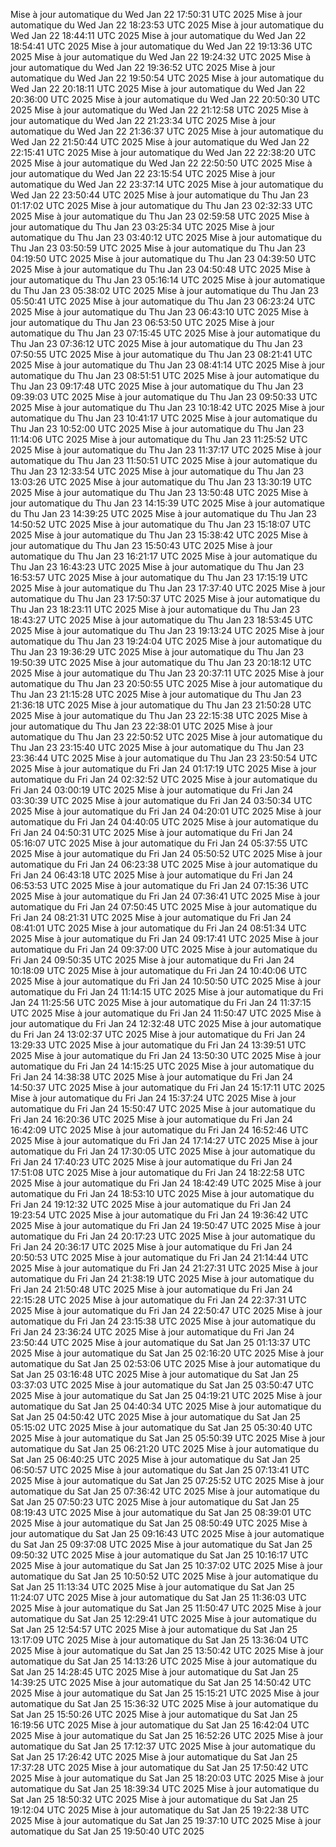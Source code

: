 Mise à jour automatique du Wed Jan 22 17:50:31 UTC 2025
Mise à jour automatique du Wed Jan 22 18:23:53 UTC 2025
Mise à jour automatique du Wed Jan 22 18:44:11 UTC 2025
Mise à jour automatique du Wed Jan 22 18:54:41 UTC 2025
Mise à jour automatique du Wed Jan 22 19:13:36 UTC 2025
Mise à jour automatique du Wed Jan 22 19:24:32 UTC 2025
Mise à jour automatique du Wed Jan 22 19:36:52 UTC 2025
Mise à jour automatique du Wed Jan 22 19:50:54 UTC 2025
Mise à jour automatique du Wed Jan 22 20:18:11 UTC 2025
Mise à jour automatique du Wed Jan 22 20:36:00 UTC 2025
Mise à jour automatique du Wed Jan 22 20:50:30 UTC 2025
Mise à jour automatique du Wed Jan 22 21:12:58 UTC 2025
Mise à jour automatique du Wed Jan 22 21:23:34 UTC 2025
Mise à jour automatique du Wed Jan 22 21:36:37 UTC 2025
Mise à jour automatique du Wed Jan 22 21:50:44 UTC 2025
Mise à jour automatique du Wed Jan 22 22:15:41 UTC 2025
Mise à jour automatique du Wed Jan 22 22:38:20 UTC 2025
Mise à jour automatique du Wed Jan 22 22:50:50 UTC 2025
Mise à jour automatique du Wed Jan 22 23:15:54 UTC 2025
Mise à jour automatique du Wed Jan 22 23:37:14 UTC 2025
Mise à jour automatique du Wed Jan 22 23:50:44 UTC 2025
Mise à jour automatique du Thu Jan 23 01:17:02 UTC 2025
Mise à jour automatique du Thu Jan 23 02:32:33 UTC 2025
Mise à jour automatique du Thu Jan 23 02:59:58 UTC 2025
Mise à jour automatique du Thu Jan 23 03:25:34 UTC 2025
Mise à jour automatique du Thu Jan 23 03:40:12 UTC 2025
Mise à jour automatique du Thu Jan 23 03:50:59 UTC 2025
Mise à jour automatique du Thu Jan 23 04:19:50 UTC 2025
Mise à jour automatique du Thu Jan 23 04:39:50 UTC 2025
Mise à jour automatique du Thu Jan 23 04:50:48 UTC 2025
Mise à jour automatique du Thu Jan 23 05:16:14 UTC 2025
Mise à jour automatique du Thu Jan 23 05:38:02 UTC 2025
Mise à jour automatique du Thu Jan 23 05:50:41 UTC 2025
Mise à jour automatique du Thu Jan 23 06:23:24 UTC 2025
Mise à jour automatique du Thu Jan 23 06:43:10 UTC 2025
Mise à jour automatique du Thu Jan 23 06:53:50 UTC 2025
Mise à jour automatique du Thu Jan 23 07:15:45 UTC 2025
Mise à jour automatique du Thu Jan 23 07:36:12 UTC 2025
Mise à jour automatique du Thu Jan 23 07:50:55 UTC 2025
Mise à jour automatique du Thu Jan 23 08:21:41 UTC 2025
Mise à jour automatique du Thu Jan 23 08:41:14 UTC 2025
Mise à jour automatique du Thu Jan 23 08:51:51 UTC 2025
Mise à jour automatique du Thu Jan 23 09:17:48 UTC 2025
Mise à jour automatique du Thu Jan 23 09:39:03 UTC 2025
Mise à jour automatique du Thu Jan 23 09:50:33 UTC 2025
Mise à jour automatique du Thu Jan 23 10:18:42 UTC 2025
Mise à jour automatique du Thu Jan 23 10:41:17 UTC 2025
Mise à jour automatique du Thu Jan 23 10:52:00 UTC 2025
Mise à jour automatique du Thu Jan 23 11:14:06 UTC 2025
Mise à jour automatique du Thu Jan 23 11:25:52 UTC 2025
Mise à jour automatique du Thu Jan 23 11:37:17 UTC 2025
Mise à jour automatique du Thu Jan 23 11:50:51 UTC 2025
Mise à jour automatique du Thu Jan 23 12:33:54 UTC 2025
Mise à jour automatique du Thu Jan 23 13:03:26 UTC 2025
Mise à jour automatique du Thu Jan 23 13:30:19 UTC 2025
Mise à jour automatique du Thu Jan 23 13:50:48 UTC 2025
Mise à jour automatique du Thu Jan 23 14:15:39 UTC 2025
Mise à jour automatique du Thu Jan 23 14:39:25 UTC 2025
Mise à jour automatique du Thu Jan 23 14:50:52 UTC 2025
Mise à jour automatique du Thu Jan 23 15:18:07 UTC 2025
Mise à jour automatique du Thu Jan 23 15:38:42 UTC 2025
Mise à jour automatique du Thu Jan 23 15:50:43 UTC 2025
Mise à jour automatique du Thu Jan 23 16:21:17 UTC 2025
Mise à jour automatique du Thu Jan 23 16:43:23 UTC 2025
Mise à jour automatique du Thu Jan 23 16:53:57 UTC 2025
Mise à jour automatique du Thu Jan 23 17:15:19 UTC 2025
Mise à jour automatique du Thu Jan 23 17:37:40 UTC 2025
Mise à jour automatique du Thu Jan 23 17:50:37 UTC 2025
Mise à jour automatique du Thu Jan 23 18:23:11 UTC 2025
Mise à jour automatique du Thu Jan 23 18:43:27 UTC 2025
Mise à jour automatique du Thu Jan 23 18:53:45 UTC 2025
Mise à jour automatique du Thu Jan 23 19:13:24 UTC 2025
Mise à jour automatique du Thu Jan 23 19:24:04 UTC 2025
Mise à jour automatique du Thu Jan 23 19:36:29 UTC 2025
Mise à jour automatique du Thu Jan 23 19:50:39 UTC 2025
Mise à jour automatique du Thu Jan 23 20:18:12 UTC 2025
Mise à jour automatique du Thu Jan 23 20:37:11 UTC 2025
Mise à jour automatique du Thu Jan 23 20:50:55 UTC 2025
Mise à jour automatique du Thu Jan 23 21:15:28 UTC 2025
Mise à jour automatique du Thu Jan 23 21:36:18 UTC 2025
Mise à jour automatique du Thu Jan 23 21:50:28 UTC 2025
Mise à jour automatique du Thu Jan 23 22:15:38 UTC 2025
Mise à jour automatique du Thu Jan 23 22:38:01 UTC 2025
Mise à jour automatique du Thu Jan 23 22:50:52 UTC 2025
Mise à jour automatique du Thu Jan 23 23:15:40 UTC 2025
Mise à jour automatique du Thu Jan 23 23:36:44 UTC 2025
Mise à jour automatique du Thu Jan 23 23:50:54 UTC 2025
Mise à jour automatique du Fri Jan 24 01:17:19 UTC 2025
Mise à jour automatique du Fri Jan 24 02:32:52 UTC 2025
Mise à jour automatique du Fri Jan 24 03:00:19 UTC 2025
Mise à jour automatique du Fri Jan 24 03:30:39 UTC 2025
Mise à jour automatique du Fri Jan 24 03:50:34 UTC 2025
Mise à jour automatique du Fri Jan 24 04:20:01 UTC 2025
Mise à jour automatique du Fri Jan 24 04:40:05 UTC 2025
Mise à jour automatique du Fri Jan 24 04:50:31 UTC 2025
Mise à jour automatique du Fri Jan 24 05:16:07 UTC 2025
Mise à jour automatique du Fri Jan 24 05:37:55 UTC 2025
Mise à jour automatique du Fri Jan 24 05:50:52 UTC 2025
Mise à jour automatique du Fri Jan 24 06:23:38 UTC 2025
Mise à jour automatique du Fri Jan 24 06:43:18 UTC 2025
Mise à jour automatique du Fri Jan 24 06:53:53 UTC 2025
Mise à jour automatique du Fri Jan 24 07:15:36 UTC 2025
Mise à jour automatique du Fri Jan 24 07:36:41 UTC 2025
Mise à jour automatique du Fri Jan 24 07:50:45 UTC 2025
Mise à jour automatique du Fri Jan 24 08:21:31 UTC 2025
Mise à jour automatique du Fri Jan 24 08:41:01 UTC 2025
Mise à jour automatique du Fri Jan 24 08:51:34 UTC 2025
Mise à jour automatique du Fri Jan 24 09:17:41 UTC 2025
Mise à jour automatique du Fri Jan 24 09:37:00 UTC 2025
Mise à jour automatique du Fri Jan 24 09:50:35 UTC 2025
Mise à jour automatique du Fri Jan 24 10:18:09 UTC 2025
Mise à jour automatique du Fri Jan 24 10:40:06 UTC 2025
Mise à jour automatique du Fri Jan 24 10:50:50 UTC 2025
Mise à jour automatique du Fri Jan 24 11:14:15 UTC 2025
Mise à jour automatique du Fri Jan 24 11:25:56 UTC 2025
Mise à jour automatique du Fri Jan 24 11:37:15 UTC 2025
Mise à jour automatique du Fri Jan 24 11:50:47 UTC 2025
Mise à jour automatique du Fri Jan 24 12:32:48 UTC 2025
Mise à jour automatique du Fri Jan 24 13:02:37 UTC 2025
Mise à jour automatique du Fri Jan 24 13:29:33 UTC 2025
Mise à jour automatique du Fri Jan 24 13:39:51 UTC 2025
Mise à jour automatique du Fri Jan 24 13:50:30 UTC 2025
Mise à jour automatique du Fri Jan 24 14:15:25 UTC 2025
Mise à jour automatique du Fri Jan 24 14:38:38 UTC 2025
Mise à jour automatique du Fri Jan 24 14:50:37 UTC 2025
Mise à jour automatique du Fri Jan 24 15:17:11 UTC 2025
Mise à jour automatique du Fri Jan 24 15:37:24 UTC 2025
Mise à jour automatique du Fri Jan 24 15:50:47 UTC 2025
Mise à jour automatique du Fri Jan 24 16:20:36 UTC 2025
Mise à jour automatique du Fri Jan 24 16:42:09 UTC 2025
Mise à jour automatique du Fri Jan 24 16:52:46 UTC 2025
Mise à jour automatique du Fri Jan 24 17:14:27 UTC 2025
Mise à jour automatique du Fri Jan 24 17:30:05 UTC 2025
Mise à jour automatique du Fri Jan 24 17:40:23 UTC 2025
Mise à jour automatique du Fri Jan 24 17:51:08 UTC 2025
Mise à jour automatique du Fri Jan 24 18:22:58 UTC 2025
Mise à jour automatique du Fri Jan 24 18:42:49 UTC 2025
Mise à jour automatique du Fri Jan 24 18:53:10 UTC 2025
Mise à jour automatique du Fri Jan 24 19:12:32 UTC 2025
Mise à jour automatique du Fri Jan 24 19:23:54 UTC 2025
Mise à jour automatique du Fri Jan 24 19:36:42 UTC 2025
Mise à jour automatique du Fri Jan 24 19:50:47 UTC 2025
Mise à jour automatique du Fri Jan 24 20:17:23 UTC 2025
Mise à jour automatique du Fri Jan 24 20:36:17 UTC 2025
Mise à jour automatique du Fri Jan 24 20:50:53 UTC 2025
Mise à jour automatique du Fri Jan 24 21:14:44 UTC 2025
Mise à jour automatique du Fri Jan 24 21:27:31 UTC 2025
Mise à jour automatique du Fri Jan 24 21:38:19 UTC 2025
Mise à jour automatique du Fri Jan 24 21:50:48 UTC 2025
Mise à jour automatique du Fri Jan 24 22:15:28 UTC 2025
Mise à jour automatique du Fri Jan 24 22:37:31 UTC 2025
Mise à jour automatique du Fri Jan 24 22:50:47 UTC 2025
Mise à jour automatique du Fri Jan 24 23:15:38 UTC 2025
Mise à jour automatique du Fri Jan 24 23:36:24 UTC 2025
Mise à jour automatique du Fri Jan 24 23:50:44 UTC 2025
Mise à jour automatique du Sat Jan 25 01:13:37 UTC 2025
Mise à jour automatique du Sat Jan 25 02:16:20 UTC 2025
Mise à jour automatique du Sat Jan 25 02:53:06 UTC 2025
Mise à jour automatique du Sat Jan 25 03:16:48 UTC 2025
Mise à jour automatique du Sat Jan 25 03:37:03 UTC 2025
Mise à jour automatique du Sat Jan 25 03:50:47 UTC 2025
Mise à jour automatique du Sat Jan 25 04:19:21 UTC 2025
Mise à jour automatique du Sat Jan 25 04:40:34 UTC 2025
Mise à jour automatique du Sat Jan 25 04:50:42 UTC 2025
Mise à jour automatique du Sat Jan 25 05:15:02 UTC 2025
Mise à jour automatique du Sat Jan 25 05:30:40 UTC 2025
Mise à jour automatique du Sat Jan 25 05:50:39 UTC 2025
Mise à jour automatique du Sat Jan 25 06:21:20 UTC 2025
Mise à jour automatique du Sat Jan 25 06:40:25 UTC 2025
Mise à jour automatique du Sat Jan 25 06:50:57 UTC 2025
Mise à jour automatique du Sat Jan 25 07:13:41 UTC 2025
Mise à jour automatique du Sat Jan 25 07:25:52 UTC 2025
Mise à jour automatique du Sat Jan 25 07:36:42 UTC 2025
Mise à jour automatique du Sat Jan 25 07:50:23 UTC 2025
Mise à jour automatique du Sat Jan 25 08:19:43 UTC 2025
Mise à jour automatique du Sat Jan 25 08:39:01 UTC 2025
Mise à jour automatique du Sat Jan 25 08:50:49 UTC 2025
Mise à jour automatique du Sat Jan 25 09:16:43 UTC 2025
Mise à jour automatique du Sat Jan 25 09:37:08 UTC 2025
Mise à jour automatique du Sat Jan 25 09:50:32 UTC 2025
Mise à jour automatique du Sat Jan 25 10:16:17 UTC 2025
Mise à jour automatique du Sat Jan 25 10:37:02 UTC 2025
Mise à jour automatique du Sat Jan 25 10:50:52 UTC 2025
Mise à jour automatique du Sat Jan 25 11:13:34 UTC 2025
Mise à jour automatique du Sat Jan 25 11:24:07 UTC 2025
Mise à jour automatique du Sat Jan 25 11:36:03 UTC 2025
Mise à jour automatique du Sat Jan 25 11:50:47 UTC 2025
Mise à jour automatique du Sat Jan 25 12:29:41 UTC 2025
Mise à jour automatique du Sat Jan 25 12:54:57 UTC 2025
Mise à jour automatique du Sat Jan 25 13:17:09 UTC 2025
Mise à jour automatique du Sat Jan 25 13:36:04 UTC 2025
Mise à jour automatique du Sat Jan 25 13:50:42 UTC 2025
Mise à jour automatique du Sat Jan 25 14:13:26 UTC 2025
Mise à jour automatique du Sat Jan 25 14:28:45 UTC 2025
Mise à jour automatique du Sat Jan 25 14:39:25 UTC 2025
Mise à jour automatique du Sat Jan 25 14:50:42 UTC 2025
Mise à jour automatique du Sat Jan 25 15:15:21 UTC 2025
Mise à jour automatique du Sat Jan 25 15:36:32 UTC 2025
Mise à jour automatique du Sat Jan 25 15:50:26 UTC 2025
Mise à jour automatique du Sat Jan 25 16:19:56 UTC 2025
Mise à jour automatique du Sat Jan 25 16:42:04 UTC 2025
Mise à jour automatique du Sat Jan 25 16:52:26 UTC 2025
Mise à jour automatique du Sat Jan 25 17:12:37 UTC 2025
Mise à jour automatique du Sat Jan 25 17:26:42 UTC 2025
Mise à jour automatique du Sat Jan 25 17:37:28 UTC 2025
Mise à jour automatique du Sat Jan 25 17:50:42 UTC 2025
Mise à jour automatique du Sat Jan 25 18:20:03 UTC 2025
Mise à jour automatique du Sat Jan 25 18:39:34 UTC 2025
Mise à jour automatique du Sat Jan 25 18:50:32 UTC 2025
Mise à jour automatique du Sat Jan 25 19:12:04 UTC 2025
Mise à jour automatique du Sat Jan 25 19:22:38 UTC 2025
Mise à jour automatique du Sat Jan 25 19:37:10 UTC 2025
Mise à jour automatique du Sat Jan 25 19:50:40 UTC 2025
